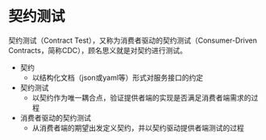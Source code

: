 # 契约测试

契约测试（Contract Test），又称为消费者驱动的契约测试（Consumer-Driven Contracts，简称CDC），顾名思义就是对契约进行测试。

* 契约
  * 以结构化文档（json或yaml等）形式对服务接口的约定
* 契约测试
  * 以契约作为唯一耦合点，验证提供者端的实现是否满足消费者端需求的过程
* 消费者驱动的契约测试
  * 从消费者端的期望出发定义契约，并以契约驱动提供者端测试的过程

